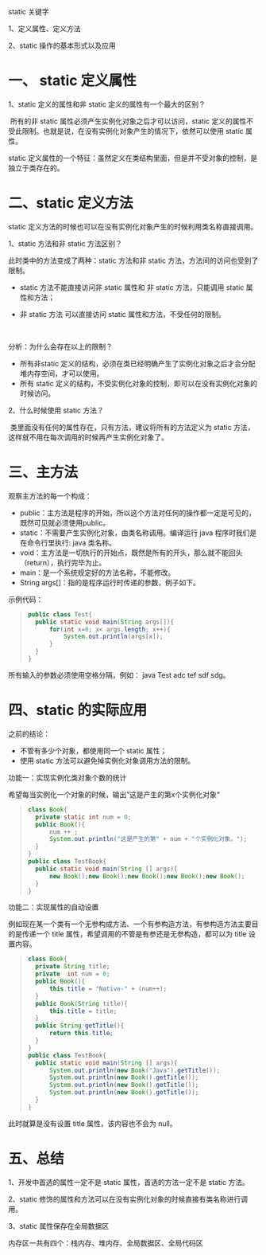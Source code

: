 static 关键字

1、定义属性、定义方法

2、static 操作的基本形式以及应用

# 一、 static 定义属性

1、static 定义的属性和非 static 定义的属性有一个最大的区别？

​	所有的非 static 属性必须产生实例化对象之后才可以访问，static 定义的属性不受此限制。也就是说，在没有实例化对象产生的情况下，依然可以使用 static 属性。

static 定义属性的一个特征：虽然定义在类结构里面，但是并不受对象的控制，是独立于类存在的。



# 二、static 定义方法

static 定义方法的时候也可以在没有实例化对象产生的时候利用类名称直接调用。

1、static 方法和非 static 方法区别？

此时类中的方法变成了两种：static 方法和非 static 方法，方法间的访问也受到了限制。

- static 方法不能直接访问非 static 属性和 非 static 方法，只能调用 static 属性和方法；

- 非 static 方法 可以直接访问 static 属性和方法，不受任何的限制。

  ​

分析：为什么会存在以上的限制？

- 所有非static 定义的结构，必须在类已经明确产生了实例化对象之后才会分配堆内存空间，才可以使用。
- 所有 static 定义的结构，不受实例化对象的控制，即可以在没有实例化对象的时候访问。



2、什么时候使用 static 方法？

​	类里面没有任何的属性存在，只有方法，建议将所有的方法定义为 static 方法，这样就不用在每次调用的时候再产生实例化对象了。



# 三、主方法

观察主方法的每一个构成：

- public：主方法是程序的开始，所以这个方法对任何的操作都一定是可见的，既然可见就必须使用public。
- static：不需要产生实例化对象，由类名称调用。编译运行 java 程序时我们是在命令行里执行: java 类名称。
- void：主方法是一切执行的开始点，既然是所有的开头，那么就不能回头（return），执行完毕为止。
- main：是一个系统规定好的方法名称，不能修改。
- String args[]：指的是程序运行时传递的参数，例子如下。

示例代码：

> ```java
> public class Test{
> 	public static void main(String args[]){
> 		for(int x=0; x< args.length; x++){
> 			System.out.println(args[x]);
> 		}
> 	}
> }
> ```

所有输入的参数必须使用空格分隔，例如： java Test adc tef sdf sdg。

# 四、static 的实际应用

之前的结论：

- 不管有多少个对象，都使用同一个 static 属性；
- 使用 static 方法可以避免掉实例化对象调用方法的限制。

功能一：实现实例化类对象个数的统计

希望每当实例化一个对象的时候，输出”这是产生的第x个实例化对象“

> ```java
> class Book{
> 	private static int num = 0;
> 	public Book(){
> 		num ++ ;
> 		System.out.println("这是产生的第" + num + "个实例化对象。");
> 	}
> }
> public class TestBook{
> 	public static void main(String [] args){
> 		new Book();new Book();new Book();new Book();new Book();
> 	}
> }
> ```

功能二：实现属性的自动设置

例如现在某一个类有一个无参构成方法、一个有参构造方法，有参构造方法主要目的是传递一个 title 属性，希望调用的不管是有参还是无参构造，都可以为 title 设置内容。 

> ```java
> class Book{
> 	private String title;
> 	private  int num = 0;
> 	public Book(){
> 		this.title = "Native-" + (num++);
> 	}
> 	public Book(String title){
> 		this.title = title;
> 	}
> 	public String getTitle(){
> 		return this.title;
> 	}
> }
> public class TestBook{
> 	public static void main(String [] args){
> 		System.out.println(new Book("Java").getTitle());
> 		System.out.println(new Book().getTitle());
> 		System.out.println(new Book().getTitle());
> 		System.out.println(new Book().getTitle());
> 	}
> }
> ```

此时就算是没有设置 title 属性，该内容也不会为 null。



# 五、总结

1、开发中首选的属性一定不是 static 属性，首选的方法一定不是 static 方法。

2、static 修饰的属性和方法可以在没有实例化对象的时候直接有类名称进行调用。

3、static 属性保存在全局数据区

内存区一共有四个：栈内存、堆内存、全局数据区、全局代码区